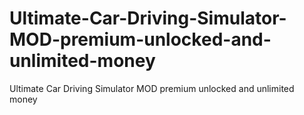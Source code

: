 # Ultimate-Car-Driving-Simulator-MOD-premium-unlocked-and-unlimited-money
Ultimate Car Driving Simulator MOD premium unlocked and unlimited money
